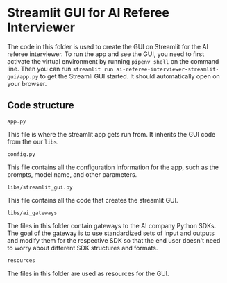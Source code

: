 # Streamlit GUI for AI Referee Interviewer

The code in this folder is used to create the GUI on Streamlit for the AI referee interviewer. To run the app and see the GUI, you need to first activate the virtual environment by running `pipenv shell` on the command line. Then you can run `streamlit run ai-referee-interviewer-streamlit-gui/app.py` to get the Streamli GUI started. It should automatically open on your browser. 

## Code structure 

`app.py` 

This file is where the streamlit app gets run from. It inherits the GUI code from the our `libs`. 

`config.py` 

This file contains all the configuration information for the app, such as the prompts, model name, and other parameters. 

`libs/streamlit_gui.py` 

This file contains all the code that creates the streamlit GUI. 

`libs/ai_gateways`

The files in this folder contain gateways to the AI company Python SDKs. The goal of the gateway is to use standardized sets of input and outputs and modify them for the respective SDK so that the end user doesn't need to worry about different SDK structures and formats. 

`resources`

The files in this folder are used as resources for the GUI. 
